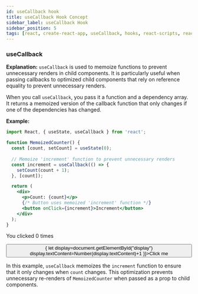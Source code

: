 ```yaml
---
id: useCallback hook
title: useCallback Hook Concept
sidebar_label: useCallback Hook
sidebar_position: 5
tags: [react, create-react-app, useCallback, hooks, react-scripts, react-dom, react-app]
---
```

### useCallback

**Explanation:**
`useCallback` is used to memoize functions to prevent unnecessary renders in child components. It is particularly useful when passing callbacks to optimized child components that rely on reference equality to prevent unnecessary renders.

When you call `useCallback`, you pass it a function and a dependency array. It returns a memoized version of the callback function that only changes if one of the dependencies has changed.

**Example:**
```jsx
import React, { useState, useCallback } from 'react';

function MemoizedCounter() {
  const [count, setCount] = useState(0);
  
  // Memoize 'increment' function to prevent unnecessary renders
  const increment = useCallback(() => {
    setCount(count + 1);
  }, [count]);

  return (
    <div>
      <p>Count: {count}</p>
      {/* Button uses memoized 'increment' function */}
      <button onClick={increment}>Increment</button>
    </div>
  );
}
```

<BrowserWindow>
    <div>
       <p>You clicked <span id="display">0</span> times</p>
       <button onClick={()=>{
        let display=document.getElementById("display")
        display.textContent=Number(display.textContent)+1
       }}>Click me</button>
    </div>
</BrowserWindow>

In this example, `useCallback` memoizes the `increment` function to ensure that it only changes when `count` changes. This optimization prevents unnecessary re-renders of `MemoizedCounter` when passed as a prop to child components.
